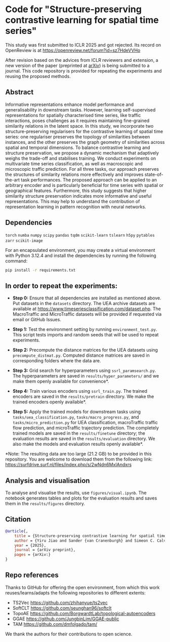 # Code for "Structure-preserving contrastive learning for spatial time series"

This study was first submitted to ICLR 2025 and got rejected. Its record on OpenReview is at https://openreview.net/forum?id=sz7HdeVVHo 

After revision based on the advices from ICLR reviewers and extension, a new version of the paper (preprinted at [arXiv]()) is being submitted to a journal. This code repository is provided for repeating the experiments and reusing the proposed methods.

## Abstract
Informative representations enhance model performance and generalisability in downstream tasks. However, learning self-supervised representations for spatially characterised time series, like traffic interactions, poses challenges as it requires maintaining fine-grained similarity relations in the latent space. In this study, we incorporate two structure-preserving regularisers for the contrastive learning of spatial time series: one regulariser preserves the topology of similarities between instances, and the other preserves the graph geometry of similarities across spatial and temporal dimensions. To balance contrastive learning and structure preservation, we propose a dynamic mechanism that adaptively weighs the trade-off and stabilises training. We conduct experiments on multivariate time series classification, as well as macroscopic and microscopic traffic prediction. For all three tasks, our approach preserves the structures of similarity relations more effectively and improves state-of-the-art task performances. The proposed approach can be applied to an arbitrary encoder and is particularly beneficial for time series with spatial or geographical features. Furthermore, this study suggests that higher similarity structure preservation indicates more informative and useful representations. This may help to understand the contribution of representation learning in pattern recognition with neural networks.

## Dependencies

`torch` `numba` `numpy` `scipy` `pandas` `tqdm` `scikit-learn` `tslearn` `h5py` `pytables` `zarr` `scikit-image`

For an encapsulated environment, you may create a virtual environment with Python 3.12.4 and install the dependencies by running the following command:

```sh
pip install -r requirements.txt
```

## In order to repeat the experiments:

- __Step 0:__ Ensure that all dependencies are installed as mentioned above. Put datasets in the `datasets` directory. The UEA archive datasets are available at https://www.timeseriesclassification.com/dataset.php. The MacroTraffic and MicroTraffic datasets will be provided if requested via email or GitHub Issues.

- __Step 1:__ Test the environment setting by running `environment_test.py`. This script tests imports and random seeds that will be used to repeat experiments.

- __Step 2:__ Precompute the distance matrices for the UEA datasets using `precompute_distmat.py`. Computed distance matrices are saved in corresponding folders where the data are.

- __Step 3:__ Grid search for hyperparameters using `ssrl_paramsearch.py`. The hyperparameters are saved in `results/hyper_parameters/` and we make them openly available for convenience*.

- __Step 4:__ Train various encoders using `ssrl_train.py`. The trained encoders are saved in the `results/pretrain` directory. We make the trained encoders openly available*.

- __Step 5:__ Apply the trained models for downstream tasks using `tasks/uea_classification.py`, `tasks/macro_progress.py`, and `tasks/micro_prediction.py` for UEA classification, macroTraffic traffic flow prediction, and microTraffic trajectory prediction. The completely trained models are saved in the `results/finetune` directory; the evaluation results are saved in the `results/evaluation` directory. We also make the models and evaluation results openly available*.

*Note: The resulting data are too large (21.2 GB) to be provided in this repository. You are welcome to download them from the following link: https://surfdrive.surf.nl/files/index.php/s/2wNdn6MxIAndxrs

## Analysis and visualisation
To analyse and visualise the results, use `figures/visual.ipynb`. The notebook generates tables and plots for the evaluation results and saves them in the `results/figures` directory.

## Citation
```bibtex
@article{,
    title = {Structure-preserving contrastive learning for spatial time series},
    author = {Yiru Jiao and Sander {van Cranenburgh} and Simeon C. Calvert and Hans {van Lint}},
    year = {2025},
    journal = {arXiv preprint},
    pages = {arXiv:}
}
```

## Repo references
Thanks to GitHub for offering the open environment, from which this work reuses/learns/adapts the following repositories to different extents:
- TS2Vec https://github.com/zhihanyue/ts2vec
- SoftCLT https://github.com/seunghan96/softclt
- TopoAE https://github.com/BorgwardtLab/topological-autoencoders
- GGAE https://github.com/JungbinLim/GGAE-public
- TAM https://github.com/dmfolgado/tam/

We thank the authors for their contributions to open science.
